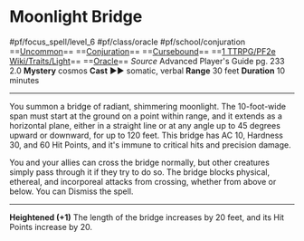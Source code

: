 # Moonlight Bridge
#pf/focus_spell/level_6 #pf/class/oracle #pf/school/conjuration 
==[Uncommon](../../../Traits/Uncommon.md)== ==[Conjuration](../../../Traits/Conjuration.md)== ==[Cursebound](../../../Traits/Cursebound.md)== ==[1 TTRPG/PF2e Wiki/Traits/Light](1%20TTRPG/PF2e%20Wiki/Traits/Light)== ==[Oracle](../../../Traits/Oracle.md)==
*Source* Advanced Player's Guide pg. 233 2.0
**Mystery** cosmos
**Cast** ►► somatic, verbal
**Range** 30 feet
**Duration** 10 minutes

---
You summon a bridge of radiant, shimmering moonlight. The 10-foot-wide span must start at the ground on a point within range, and it extends as a horizontal plane, either in a straight line or at any angle up to 45 degrees upward or downward, for up to 120 feet. This bridge has AC 10, Hardness 30, and 60 Hit Points, and it's immune to critical hits and precision damage. 

You and your allies can cross the bridge normally, but other creatures simply pass through it if they try to do so. The bridge blocks physical, ethereal, and incorporeal attacks from crossing, whether from above or below. You can Dismiss the spell.

<hr>

**Heightened (+1)** The length of the bridge increases by 20 feet, and its Hit Points increase by 20.